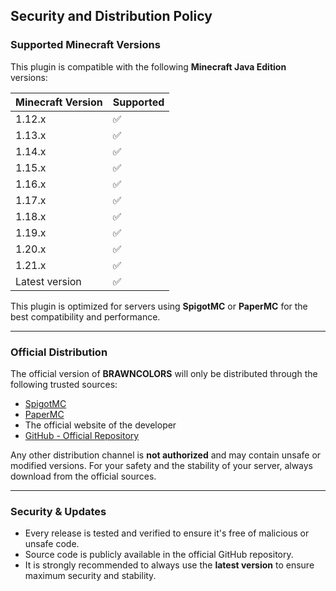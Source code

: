 ## Security and Distribution Policy

### Supported Minecraft Versions

This plugin is compatible with the following **Minecraft Java Edition** versions:

| Minecraft Version | Supported |
|-------------------|----------|
| 1.12.x            | ✅        |
| 1.13.x            | ✅        |
| 1.14.x            | ✅        |
| 1.15.x            | ✅        |
| 1.16.x            | ✅        |
| 1.17.x            | ✅        |
| 1.18.x            | ✅        |
| 1.19.x            | ✅        |
| 1.20.x            | ✅        |
| 1.21.x            | ✅        |
| Latest version    | ✅        |

This plugin is optimized for servers using **SpigotMC** or **PaperMC** for the best compatibility and performance.

---

### Official Distribution

The official version of **BRAWNCOLORS** will only be distributed through the following trusted sources:

- [SpigotMC](https://www.spigotmc.org/)
- [PaperMC](https://papermc.io/)
- The official website of the developer
- [GitHub - Official Repository](https://github.com/Dexstdev/brawncolors?tab=readme-ov-file)

Any other distribution channel is **not authorized** and may contain unsafe or modified versions. For your safety and the stability of your server, always download from the official sources.

---

### Security & Updates

- Every release is tested and verified to ensure it's free of malicious or unsafe code.
- Source code is publicly available in the official GitHub repository.
- It is strongly recommended to always use the **latest version** to ensure maximum security and stability.